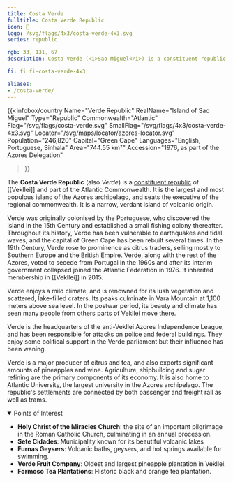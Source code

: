 ```yaml
---
title: Costa Verde
fulltitle: Costa Verde Republic
icon: 🦅
logo: /svg/flags/4x3/costa-verde-4x3.svg
series: republic

rgb: 33, 131, 67
description: Costa Verde (<i>Sao Miguel</i>) is a constituent republic of Vekllei located in the North Atlantic Ocean.

fi: fi fi-costa-verde-4x3

aliases:
- /costa-verde/
---
```

{{<infobox/country
	 Name="Verde Republic"
	 RealName="Island of Sao Miguel"
	 Type="Republic"
	 Commonwealth="Atlantic"
	 Flag="/svg/flags/costa-verde.svg"
	 SmallFlag="/svg/flags/4x3/costa-verde-4x3.svg"
	 Locator="/svg/maps/locator/azores-locator.svg"
	 Population="246,820"
	 Capital="Green Cape"
	 Languages="English, Portuguese, Sinhala"
	 Area="744.55 km²"
	 Accession="1976, as part of the Azores Delegation"
 >}}

The <span class="fi fi-costa-verde-4x3"></span> **Costa Verde Republic** (also *Verde*) is a [constituent republic](/republics/) of [[Vekllei]] and part of the Atlantic Commonwealth. It is the largest and most populous island of the Azores archipelago, and seats the executive of the regional commonwealth. It is a narrow, verdant island of volcanic origin.

Verde was originally colonised by the Portuguese, who discovered the island in the 15th Century and established a small fishing colony thereafter. Throughout its history, Verde has been vulnerable to earthquakes and tidal waves, and the capital of Green Cape has been rebuilt several times. In the 19th Century, Verde rose to prominence as citrus traders, selling mostly to Southern Europe and the British Empire. Verde, along with the rest of the Azores, voted to secede from Portugal in the 1960s and after its interim government collapsed joined the Atlantic Federation in 1976. It inherited membership in [[Vekllei]] in 2015.

Verde enjoys a mild climate, and is renowned for its lush vegetation and scattered, lake-filled craters. Its peaks culminate in Vara Mountain at 1,100 meters above sea level. In the postwar period, its beauty and climate has seen many people from others parts of Vekllei move there.

Verde is the headquarters of the anti-Vekllei Azores Independence League, and has been responsible for attacks on police and federal buildings. They enjoy some political support in the Verde parliament but their influence has been waning.

Verde is a major producer of citrus and tea, and also exports significant amounts of pineapples and wine. Agriculture, shipbuilding and sugar refining are the primary components of its economy. It is also home to Atlantic University, the largest university in the Azores archipelago. The republic's settlements are connected by both passenger and freight rail as well as trams.

<details open>
	<summary>Points of Interest</summary>

* **Holy Christ of the Miracles Church**: the site of an important pilgrimage in the Roman Catholic Church, culminating in an annual procession.
* **Sete Cidades**: Municipality known for its beautiful volcanic lakes
* **Furnas Geysers**: Volcanic baths, geysers, and hot springs available for swimming.
* **Verde Fruit Company**: Oldest and largest pineapple plantation in Vekllei.
* **Formoso Tea Plantations**: Historic black and orange tea plantation.
</details>

